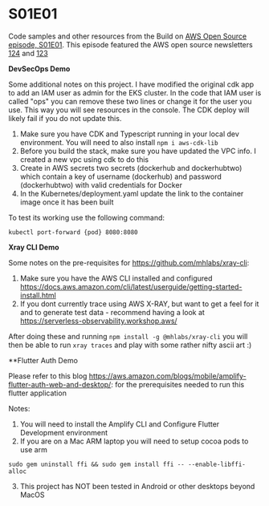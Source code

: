 # S01E01

Code samples and other resources from the Build on [AWS Open Source episode, S01E01](https://www.youtube.com/watch?v=yvaOErf6hcA). This episode featured the AWS open source newsletters [124](https://dev.to/aws/aws-open-source-news-and-updates-124-1i17) and [123](https://dev.to/aws/aws-open-source-news-and-updates-123-6o3)


**DevSecOps Demo**

Some additional notes on this project. I have modified the original cdk app to add an IAM user as admin for the EKS cluster. In the code that IAM user is called "ops" you can remove these two lines or change it for the user you use. This way you will see resources in the console. The CDK deploy will likely fail if you do not update this.

1. Make sure you have CDK and Typescript running in your local dev environment. You will need to also install ```npm i aws-cdk-lib```
2. Before you build the stack, make sure you have updated the VPC info. I created a new vpc using cdk to do this
3. Create in AWS secrets two secrets (dockerhub and dockerhubtwo) which contain a key of username (dockerhub) and password (dockerhubtwo) with valid credentials for Docker
4. In the Kubernetes/deployment.yaml update the link to the container image once it has been built

To test its working use the following command:

```
kubectl port-forward {pod} 8080:8080
```

**Xray CLI Demo**

Some notes on the pre-requisites for https://github.com/mhlabs/xray-cli:

1. Make sure you have the AWS CLI installed and configured https://docs.aws.amazon.com/cli/latest/userguide/getting-started-install.html
2. If you dont currently trace using AWS X-RAY, but want to get a feel for it and to generate test data - recommend having a look at https://serverless-observability.workshop.aws/ 

After doing these and running ``` npm install -g @mhlabs/xray-cli ```   you will then be able to run ``` xray traces ``` and play with some rather nifty ascii art :)

**Flutter Auth Demo

Please refer to this blog https://aws.amazon.com/blogs/mobile/amplify-flutter-auth-web-and-desktop/: for the prerequisites needed to run this flutter application

Notes: 
1. You will need to install the Amplify CLI and Configure Flutter Development environment
2.  If you are on a Mac ARM laptop you will need to setup cocoa pods to use arm 
```
sudo gem uninstall ffi && sudo gem install ffi -- --enable-libffi-alloc
```
3. This project has NOT been tested in Android or other desktops beyond MacOS

